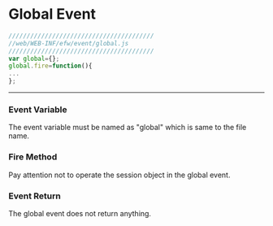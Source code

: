 <H1>Global Event</H1>

```javascript
////////////////////////////////////////
//web/WEB-INF/efw/event/global.js
////////////////////////////////////////
var global={};
global.fire=function(){
...
};
```

<HR>

<H3>Event Variable</H3>
The event variable must be named as "global" which is same to the file name.

<H3>Fire Method</H3>
Pay attention not to operate the session object in the global event.

<H3>Event Return</H3>
The global event does not return anything.

